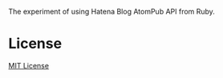The experiment of using Hatena Blog AtomPub API from Ruby.

# License

[MIT License](http://opensource.org/licenses/mit-license.php)
